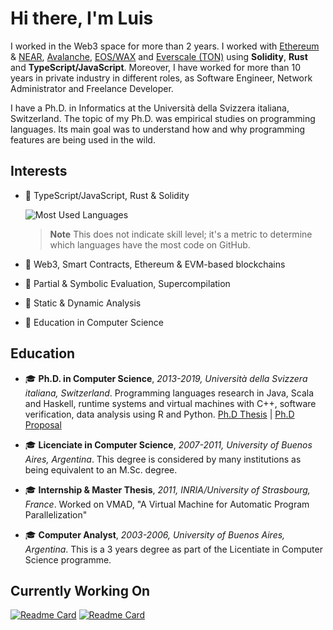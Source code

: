 # Hi there, I'm Luis

I worked in the Web3 space for more than 2 years.
I worked with [Ethereum](https://ethereum.org/) & [NEAR](https://near.org/), [Avalanche](https://www.avax.network/), [EOS/WAX](https://www.wax.io/) and [Everscale (TON)](https://everscale.network/) using **Solidity**, **Rust** and **TypeScript/JavaScript**.
Moreover, I have worked for more than 10 years in private industry in different roles, as Software Engineer, Network Administrator and Freelance Developer.

I have a Ph.D. in Informatics at the Università della Svizzera italiana, Switzerland.
The topic of my Ph.D. was empirical studies on programming languages.
Its main goal was to understand how and why programming features are being used in the wild.

## Interests

- 🔭 TypeScript/JavaScript, Rust & Solidity

  ![Most Used Languages](https://github-readme-stats.vercel.app/api/top-langs/?username=acuarica&theme=dracula&exclude_repo=phd-thesis&langs_count=10&layout=compact)
  > **Note** This does not indicate skill level; it's a metric to determine which languages have the most code on GitHub.

- 🔭 Web3, Smart Contracts, Ethereum & EVM-based blockchains
- 🔭 Partial & Symbolic Evaluation, Supercompilation
- 🔭 Static & Dynamic Analysis
- 🔭 Education in Computer Science

## Education

- 🎓 **Ph.D. in Computer Science**, _2013-2019, Università della Svizzera italiana, Switzerland_.
  Programming languages research in Java, Scala and Haskell, runtime systems and virtual machines with C++, software verification, data analysis using R and Python.
  [Ph.D Thesis](https://acuarica.github.io/phd-thesis/phd-thesis.pdf) |
  [Ph.D Proposal](https://acuarica.github.io/phd-proposal/phd-proposal.pdf)

- 🎓 **Licenciate in Computer Science**, _2007-2011, University of Buenos Aires, Argentina_.
  This degree is considered by many institutions as being equivalent to an M.Sc. degree.

- 🎓 **Internship & Master Thesis**, _2011, INRIA/University of Strasbourg, France_.
  Worked on VMAD, "A Virtual Machine for Automatic Program Parallelization"

- 🎓 **Computer Analyst**, _2003-2006, University of Buenos Aires, Argentina_.
  This is a 3 years degree as part of the Licentiate in Computer Science programme.

<!--
**acuarica/acuarica** is a ✨ _special_ ✨ repository because its `README.md` (this file) appears on your GitHub profile.

Here are some ideas to get you started:

- 🔭 I’m currently working on ...
- 🌱 I’m currently learning ...
- 👯 I’m looking to collaborate on ...
- 🤔 I’m looking for help with ...
- 💬 Ask me about ...
- 📫 How to reach me: ...
- 😄 Pronouns: ...
- ⚡ Fun fact: ...
-->

## Currently Working On

[![Readme Card](https://github-readme-stats.vercel.app/api/pin/?username=acuarica&repo=evm&theme=dracula)](https://github.com/acuarica/evm)
[![Readme Card](https://github-readme-stats.vercel.app/api/pin/?username=acuarica&repo=vscode-ethers&theme=dracula)](https://github.com/acuarica/vscode-ethers)
